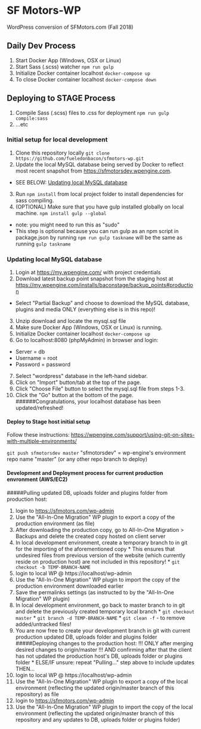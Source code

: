 # SF Motors-WP
WordPress conversion of SFMotors.com (Fall 2018)

## Daily Dev Process
1. Start Docker App (Windows, OSX or Linux)
2. Start Sass (.scss) watcher `npm run gulp`
3. Initialize Docker container localhost `docker-compose up`
4. To close Docker container localhost `docker-compose down`

## Deploying to STAGE Process
1. Compile Sass (.scss) files to .css for deployment `npm run gulp compile:sass`
2. ...etc

### Initial setup for local development
1. Clone this repository locally `git clone https://github.com/fueledonbacon/sfmotors-wp.git`
2. Update the local MySQL database being served by Docker to reflect most recent snapshot from <https://sfmotorsdev.wpengine.com>.
  - SEE BELOW: [Updating local MySQL database](#updatinglocalmysql)
3. Run `npm install` from local project folder to install dependencies for sass compiling.
4. (OPTIONAL) Make sure that you have gulp installed globally on local machine.
  `npm install gulp --global`
  * note: you might need to run this as "sudo"
  * This step is optional because you can run gulp as an npm script in package.json by running `npm run gulp taskname` will be the same as running `gulp taskname`

### <span id="updatinglocalmysql">Updating local MySQL database</span>
1. Login at <https://my.wpengine.com/> with project credentials
2. Download latest backup point snapshot from the staging host at <https://my.wpengine.com/installs/baconstage/backup_points#production>
  - Select "Partial Backup" and choose to download the MySQL database, plugins and media ONLY (everything else is in this repo)!
3. Unzip download and locate the mysql.sql file
4. Make sure Docker App (Windows, OSX or Linux) is running.
5. Initialize Docker container localhost `docker-compose up`
6. Go to localhost:8080 (phpMyAdmin) in browser and login:
  - Server = db
  - Username = root
  - Password = password
7. Select "wordpress" database in the left-hand sidebar.
8. Click on "Import" button/tab at the top of the page.
9. Click "Choose File" button to select the mysql.sql file from steps 1-3.
10. Click the "Go" button at the bottom of the page.
######Congratulations, your localhost database has been updated/refreshed!

#### Deploy to Stage host initial setup
Follow these instructions: <https://wpengine.com/support/using-git-on-sites-with-multiple-environments/>

`git push sfmotorsdev master`
"sfmotorsdev" = wp-engine's environment repo name
"master" (or any other repo branch to deploy)

#### Development and Deployment process for current production envronment (AWS/EC2)
#####Pulling updated DB, uploads folder and plugins folder from production host:
  1. login to https://sfmotors.com/wp-admin
  2. Use the "All-In-One Migration" WP plugin to export a copy of the production environment (as file)
  3. After downloading the production copy, go to All-In-One Migration > Backups and delete the created copy hosted on client server
  4. In local development environment, create a temporary branch to in git for the importing of the aforementioned copy
    * This ensures that undesired files from previous version of the website (which currently reside on production host) are not included in this repository!
    * `git checkout -b TEMP-BRANCH-NAME`
  5. login to local WP @ https://localhost/wp-admin
  6. Use the "All-In-One Migration" WP plugin to import the copy of the production environment downloaded earlier
  7. Save the permalinks settings (as instructed to by the "All-In-One Migration" WP plugin)
  8. In local development environment, go back to master branch to in git and delete the previously created temporary local branch
    * `git checkout master`
    * `git branch -d TEMP-BRANCH-NAME`
    * `git clean -f` - to remove added/untracked files!
  9. You are now free to create your development branch in git with current production updated DB, uploads folder and plugins folder
#####Deploying changes to the production host:
  !!! ONLY after merging desired changes to origin/master
  !!! AND confirming after that the client has not updated the production host's DB, uploads folder or plugins folder
    * ELSE/IF unsure: repeat "Pulling..." step above to include updates
  THEN...
  1. login to local WP @ https://localhost/wp-admin
  2. Use the "All-In-One Migration" WP plugin to export a copy of the local environment (reflecting the updated origin/master branch of this repository) as file
  3. login to https://sfmotors.com/wp-admin
  4. Use the "All-In-One Migration" WP plugin to import the copy of the local environment (reflecting the updated origin/master branch of this repository and any updates to DB, uploads folder or plugins folder)